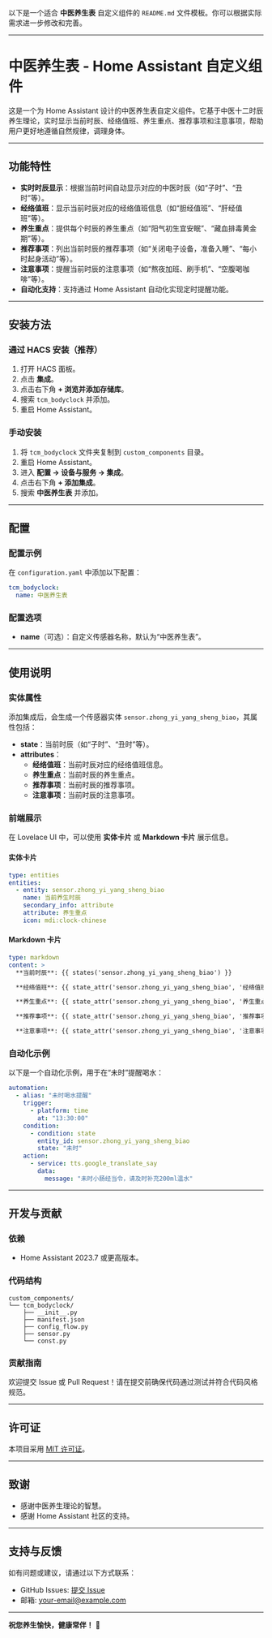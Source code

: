 以下是一个适合 **中医养生表** 自定义组件的 `README.md` 文件模板。你可以根据实际需求进一步修改和完善。

---

# 中医养生表 - Home Assistant 自定义组件

这是一个为 Home Assistant 设计的中医养生表自定义组件。它基于中医十二时辰养生理论，实时显示当前时辰、经络值班、养生重点、推荐事项和注意事项，帮助用户更好地遵循自然规律，调理身体。

---

## 功能特性

- **实时时辰显示**：根据当前时间自动显示对应的中医时辰（如“子时”、“丑时”等）。
- **经络值班**：显示当前时辰对应的经络值班信息（如“胆经值班”、“肝经值班”等）。
- **养生重点**：提供每个时辰的养生重点（如“阳气初生宜安眠”、“藏血排毒黄金期”等）。
- **推荐事项**：列出当前时辰的推荐事项（如“关闭电子设备，准备入睡”、“每小时起身活动”等）。
- **注意事项**：提醒当前时辰的注意事项（如“熬夜加班、刷手机”、“空腹喝咖啡”等）。
- **自动化支持**：支持通过 Home Assistant 自动化实现定时提醒功能。

---

## 安装方法

### 通过 HACS 安装（推荐）
1. 打开 HACS 面板。
2. 点击 **集成**。
3. 点击右下角 **+ 浏览并添加存储库**。
4. 搜索 `tcm_bodyclock` 并添加。
5. 重启 Home Assistant。

### 手动安装
1. 将 `tcm_bodyclock` 文件夹复制到 `custom_components` 目录。
2. 重启 Home Assistant。
3. 进入 **配置 -> 设备与服务 -> 集成**。
4. 点击右下角 **+ 添加集成**。
5. 搜索 **中医养生表** 并添加。

---

## 配置

### 配置示例
在 `configuration.yaml` 中添加以下配置：

```yaml
tcm_bodyclock:
  name: 中医养生表
```

### 配置选项
- **name**（可选）：自定义传感器名称，默认为“中医养生表”。

---

## 使用说明

### 实体属性
添加集成后，会生成一个传感器实体 `sensor.zhong_yi_yang_sheng_biao`，其属性包括：
- **state**：当前时辰（如“子时”、“丑时”等）。
- **attributes**：
  - **经络值班**：当前时辰对应的经络值班信息。
  - **养生重点**：当前时辰的养生重点。
  - **推荐事项**：当前时辰的推荐事项。
  - **注意事项**：当前时辰的注意事项。

### 前端展示
在 Lovelace UI 中，可以使用 **实体卡片** 或 **Markdown 卡片** 展示信息。

#### 实体卡片
```yaml
type: entities
entities:
  - entity: sensor.zhong_yi_yang_sheng_biao
    name: 当前养生时辰
    secondary_info: attribute
    attribute: 养生重点
    icon: mdi:clock-chinese
```

#### Markdown 卡片
```yaml
type: markdown
content: >
  **当前时辰**: {{ states('sensor.zhong_yi_yang_sheng_biao') }}

  **经络值班**: {{ state_attr('sensor.zhong_yi_yang_sheng_biao', '经络值班') }}

  **养生重点**: {{ state_attr('sensor.zhong_yi_yang_sheng_biao', '养生重点') }}

  **推荐事项**: {{ state_attr('sensor.zhong_yi_yang_sheng_biao', '推荐事项') }}

  **注意事项**: {{ state_attr('sensor.zhong_yi_yang_sheng_biao', '注意事项') }}
```

### 自动化示例
以下是一个自动化示例，用于在“未时”提醒喝水：

```yaml
automation:
  - alias: "未时喝水提醒"
    trigger:
      - platform: time
        at: "13:30:00"
    condition:
      - condition: state
        entity_id: sensor.zhong_yi_yang_sheng_biao
        state: "未时"
    action:
      - service: tts.google_translate_say
        data:
          message: "未时小肠经当令，请及时补充200ml温水"
```

---

## 开发与贡献

### 依赖
- Home Assistant 2023.7 或更高版本。

### 代码结构
```
custom_components/
└── tcm_bodyclock/
    ├── __init__.py
    ├── manifest.json
    ├── config_flow.py
    ├── sensor.py
    └── const.py
```

### 贡献指南
欢迎提交 Issue 或 Pull Request！请在提交前确保代码通过测试并符合代码风格规范。

---

## 许可证

本项目采用 [MIT 许可证](LICENSE)。

---

## 致谢

- 感谢中医养生理论的智慧。
- 感谢 Home Assistant 社区的支持。

---

## 支持与反馈

如有问题或建议，请通过以下方式联系：
- GitHub Issues: [提交 Issue](https://github.com/your-repo/tcm_bodyclock/issues)
- 邮箱: your-email@example.com

---

**祝您养生愉快，健康常伴！** 🌿